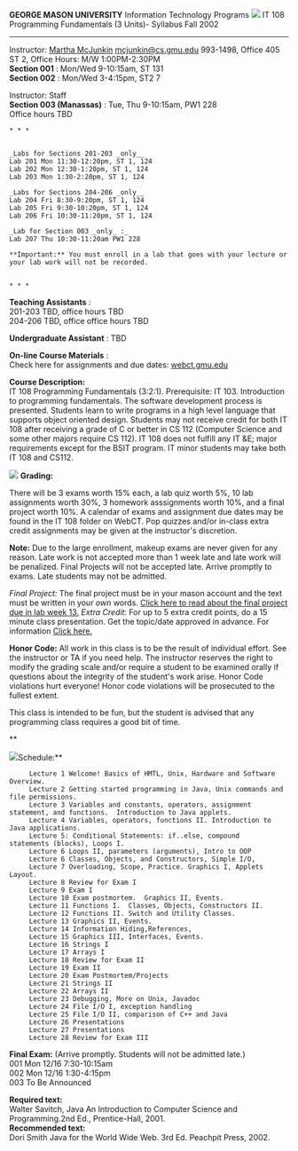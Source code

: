 **GEORGE MASON UNIVERSITY** Information Technology Programs
![](http://cs.gmu.edu/~amarchan/gifs/computer.gif) IT 108 Programming
Fundamentals (3 Units)- Syllabus Fall 2002

* * *

  
Instructor: [Martha McJunkin](http://cs.gmu.edu/~mcjunkin) mcjunkin@cs.gmu.edu
993-1498, Office 405 ST 2, Office Hours: M/W 1:00PM-2:30PM  
**Section 001** : Mon/Wed 9-10:15am, ST 131  
**Section 002** : Mon/Wed 3-4:15pm, ST2 7

Instructor: Staff  
**Section 003 (Manassas)** : Tue, Thu 9-10:15am, PW1 228  
Office hours TBD

    
    
    * * *
    
    
    _Labs for Sections 201-203 _only__
    Lab 201 Mon 11:30-12:20pm, ST 1, 124
    Lab 202 Mon 12:30-1:20pm, ST 1, 124
    Lab 203 Mon 1:30-2:20pm, ST 1, 124
    
    _Labs for Sections 204-206 _only__
    Lab 204 Fri 8:30-9:20pm, ST 1, 124 
    Lab 205 Fri 9:30-10:20pm, ST 1, 124
    Lab 206 Fri 10:30-11:20pm, ST 1, 124
    
    _Lab for Section 003 _only_ :_
    Lab 207 Thu 10:30-11:20am PW1 228
    
    **Important:** You must enroll in a lab that goes with your lecture or 
    your lab work will not be recorded.
    
    
    * * *
    
    
    

**Teaching Assistants** :  
201-203 TBD, office hours TBD  
204-206 TBD, office office hours TBD  

**Undergraduate Assistant** : TBD

**On-line Course Materials** :  
Check here for assignments and due dates:
[webct.gmu.edu](http://webct.gmu.edu)

**Course Description:**  
IT 108 Programming Fundamentals (3:2:1). Prerequisite: IT 103. Introduction to
programming fundamentals. The software development process is presented.
Students learn to write programs in a high level language that supports object
oriented design. Students may not receive credit for both IT 108 after
receiving a grade of C or better in CS 112 (Computer Science and some other
majors require CS 112). IT 108 does not fulfill any IT &E; major requirements
except for the BSIT program. IT minor students may take both IT 108 and CS112.

![](http://cs.gmu.edu/~amarchan/gifs/write.gif) **Grading:**

There will be 3 exams worth 15% each, a lab quiz worth 5%, 10 lab assignments
worth 30%, 3 homework asssignments worth 10%, and a final project worth 10%. A
calendar of exams and assignment due dates may be found in the IT 108 folder
on WebCT. Pop quizzes and/or in-class extra credit assignments may be given at
the instructor's discretion.

**Note:** Due to the large enrollment, makeup exams are never given for any
reason. Late work is not accepted more than 1 week late and late work will be
penalized. Final Projects will not be accepted late. Arrive promptly to exams.
Late students may not be admitted.

_Final Project:_ The final project must be in your mason account and the text
must be written in your _own_ words. [Click here to read about the final
project due in lab week
13.](http://www.cs.gmu.edu/~amarchan/it108/projects.html) _Extra Credit:_ For
up to 5 extra credit points, do a 15 minute class presentation. Get the
topic/date approved in advance. For information [Click
here.](http://www.cs.gmu.edu/~amarchan/it108/present.html)

**Honor Code:** All work in this class is to be the result of individual
effort. See the instructor or TA if you need help. The instructor reserves the
right to modify the grading scale and/or require a student to be examined
orally if questions about the integrity of the student's work arise. Honor
Code violations hurt everyone! Honor code violations will be prosecuted to the
fullest extent.

This class is intended to be fun, but the student is advised that any
programming class requires a good bit of time.

**

![](http://cs.gmu.edu/~amarchan/gifs/teacher.gif)Schedule:**

    
    
                                                          
         Lecture 1 Welcome! Basics of HMTL, Unix, Hardware and Software Overview. 
         Lecture 2 Getting started programming in Java, Unix commands and file permissions. 
         Lecture 3 Variables and constants, operators, assignment statement, and functions.  Introduction to Java applets. 
         Lecture 4 Variables, operators, functions II. Introduction to Java applications. 
         Lecture 5: Conditional Statements: if..else, compound                 statements (blocks), Loops I.
         Lecture 6 Loops II, parameters (arguments), Intro to OOP 
         Lecture 6 Classes, Objects, and Constructors, Simple I/O, 
         Lecture 7 Overloading, Scope, Practice. Graphics I, Applets                Layout. 
         Lecture 8 Review for Exam I 
         Lecture 9 Exam I 
         Lecture 10 Exam postmortem.  Graphics II, Events.
         Lecture 11 Functions I.  Classes, Objects, Constructors II.
         Lecture 12 Functions II. Switch and Utility Classes.
         Lecture 13 Graphics II, Events.
         Lecture 14 Information Hiding,References, 
         Lecture 15 Graphics III, Interfaces, Events. 
         Lecture 16 Strings I 
         Lecture 17 Arrays I 
         Lecture 18 Review for Exam II 
         Lecture 19 Exam II 
         Lecture 20 Exam Postmortem/Projects 
         Lecture 21 Strings II 
         Lecture 22 Arrays II 
         Lecture 23 Debugging, More on Unix, Javadoc 
         Lecture 24 File I/O I, exception handling 
         Lecture 25 File I/O II, comparison of C++ and Java 
         Lecture 26 Presentations 
         Lecture 27 Presentations 
         Lecture 28 Review for Exam III 
    

**Final Exam:** (Arrive promptly. Students will not be admitted late.)  
001 Mon 12/16 7:30-10:15am  
002 Mon 12/16 1:30-4:15pm  
003 To Be Announced

**Required text:**  
Walter Savitch,  Java An Introduction to Computer Science and Programming.2nd
Ed., Prentice-Hall, 2001.  
**Recommended text:**  
Dori Smith  Java for the World Wide Web. 3rd Ed. Peachpit Press, 2002.

